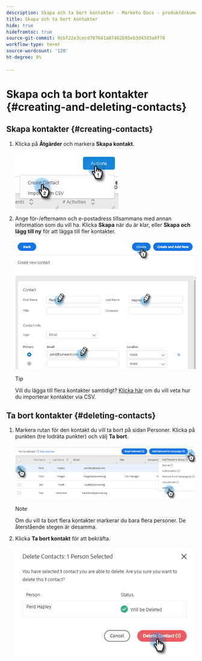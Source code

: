 ```yaml
---
description: Skapa och ta bort kontakter - Marketo Docs - produktdokumentation
title: Skapa och ta bort kontakter
hide: true
hidefromtoc: true
source-git-commit: 9cbf22e3cecd707641a87482b95eb3d43d3a8f78
workflow-type: tm+mt
source-wordcount: '120'
ht-degree: 0%

---
```


# Skapa och ta bort kontakter {#creating-and-deleting-contacts}

## Skapa kontakter {#creating-contacts}

1. Klicka på **Åtgärder** och markera **Skapa kontakt**.

   ![](assets/creating-and-deleting-contacts-1.png)

1. Ange för-/efternamn och e-postadress tillsammans med annan information som du vill ha. Klicka **Skapa** när du är klar, eller **Skapa och lägg till ny** för att lägga till fler kontakter.

   ![](assets/creating-and-deleting-contacts-2.png)

   >[!TIP]
   >
   >Vill du lägga till flera kontakter samtidigt? [Klicka här](/help/marketo/product-docs/marketo-sales-insight/actions/people/managing-contacts/import-contacts-via-csv.md) om du vill veta hur du importerar kontakter via CSV.

## Ta bort kontakter {#deleting-contacts}

1. Markera rutan för den kontakt du vill ta bort på sidan Personer. Klicka på punkten (tre lodräta punkter) och välj **Ta bort**.

   ![](assets/creating-and-deleting-contacts-3.png)

   >[!NOTE]
   >
   >Om du vill ta bort flera kontakter markerar du bara flera personer. De återstående stegen är desamma.

1. Klicka **Ta bort kontakt** för att bekräfta.

   ![](assets/creating-and-deleting-contacts-4.png)
